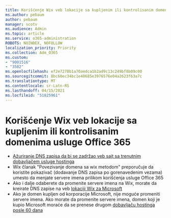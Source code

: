 ```yaml
---
title: Korišćenje Wix veb lokacije sa kupljenim ili kontrolisanim domenima usluge Office 365
ms.author: pebaum
author: pebaum
manager: scotv
ms.audience: Admin
ms.topic: article
ms.service: o365-administration
ROBOTS: NOINDEX, NOFOLLOW
localization_priority: Priority
ms.collection: Adm_O365
ms.custom:
- "9001516"
- "3582"
ms.openlocfilehash: ef2e7278b1a70aedca1b2ad9c13c249bf8b09c00
ms.sourcegitcommit: 8bc60ec34bc1e40685e3976576e04a2623f63a7c
ms.translationtype: MT
ms.contentlocale: sr-Latn-RS
ms.lasthandoff: 04/15/2021
ms.locfileid: "51825961"
---
```

# <a name="using-wix-website-with-office-365-purchased-or-managed-domains"></a>Korišćenje Wix veb lokacije sa kupljenim ili kontrolisanim domenima usluge Office 365

- [Ažuriranje DNS zapisa da bi se zadržao veb sajt sa trenutnim dobavljačem usluge hostinga](https://docs.microsoft.com/microsoft-365/admin/dns/update-dns-records-to-retain-current-hosting-provider)
- Wix članak "Povezivanje domena sa wix metodom" preporučuje da koristite pokazivač (dodavanje DNS zapisa po gorenavedenim vezama) umesto da menjate servere imena prilikom korišćenja usluge Office 365
- Ako i dalje odaberete da promenite servere imena na Wix, morate da kreirate DNS zapise na veb  [lokaciji Wix za Microsoft](https://docs.microsoft.com/microsoft-365/admin/dns/create-dns-records-at-wix?view=o365-worldwide)
- Ako je domen kupljen od korporacije Microsoft, nije moguće promeniti servere imena. Ako morate da promenite servere imena, domen koji je kupio Microsoft moraće da se prenese drugom  [dobavljaču hostinga posle 60 dana](https://docs.microsoft.com/microsoft-365/admin/get-help-with-domains/transfer-a-domain-from-microsoft-to-another-host)